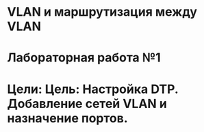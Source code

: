 # VLAN и маршрутизация между VLAN
# Лабораторная работа №1
# Цели: Цель: Настройка DTP. Добавление сетей VLAN и назначение портов.
